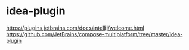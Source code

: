 # idea-plugin

https://plugins.jetbrains.com/docs/intellij/welcome.html
https://github.com/JetBrains/compose-multiplatform/tree/master/idea-plugin
